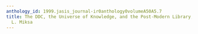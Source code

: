 ```yaml
---
anthology_id: 1999.jasis_journal-ir0anthology0volumeA50A5.7
title: The DDC, the Universe of Knowledge, and the Post-Modern Library, by Francis
  L. Miksa
---
```

